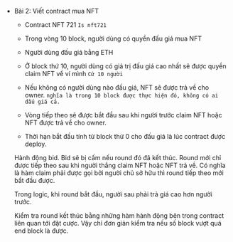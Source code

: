 - Bài 2: Viết contract mua NFT
  - Contract NFT 721
  `Is nft721`
  - Trong vòng 10 block, người dùng có quyền đấu giá mua NFT

  - Người dùng đấu giá bằng ETH
  - Ở block thứ 10, người dùng có giá trị đấu giá cao nhất sẽ được quyền claim NFT về ví mình
  `Cứ 10 người `
  - Nếu không có người dùng nào đấu giá, NFT sẽ được trả về cho owner.
  `nghĩa là trong 10 block được thực hiện đó, không có ai đấu giá cả.`
  - Vòng tiếp theo sẽ được bắt đầu sau khi người trước claim NFT hoặc NFT được trả về cho owner.
  - Thời hạn bắt đầu tính từ block thứ 0 cho đấu giá là lúc contract được deploy.

  Hành động bid.
  Bid sẽ bị cấm nếu round đó đã kết thúc.
  Round mới chỉ được tiếp theo sau khi người thắng claim NFT hoặc NFT trả về. Có nghĩa là hàm claim phải được gọi bởi người chủ sở hữu thì round tiếp theo mới bắt đầu được.

  Trong logic, khi round bắt đầu, người sau phải trả giá cao hơn người trước.

  Kiểm tra round kết thúc bằng những hàm hành động bên trong contract liên quan tới đặt cược. Vậy chỉ đơn giản kiểm tra nếu số block vượt quá end block là được.